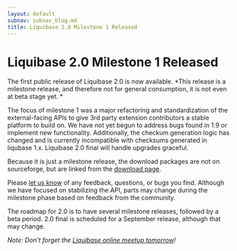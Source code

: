 ```yaml
---
layout: default
subnav: subnav_blog.md
title: Liquibase 2.0 Milestone 1 Released
---
```

# Liquibase 2.0 Milestone 1 Released

The first public release of Liquibase 2.0 is now available. *This release is a milestone release, and therefore not for general consumption, it is not even at beta stage yet. *


The focus of milestone 1 was a major refactoring and standardization of the external-facing APIs to give 3rd party extension contributors a stable platform to build on. We have not yet begun to address bugs found in 1.9 or implement new functionality. Additionally, the checkum generation logic has changed and is currently incompatible with checksums generated in liqubase 1.x. Liquibase 2.0 final will handle upgrades graceful.


Because it is just a milestone release, the download packages are not on sourceforge, but are linked from the <a href="https://download.liquibase.org/download-community/">download page</a>.


Please <a href="https://www.liquibase.org/community/index.html">let us know</a> of any feedback, questions, or bugs you find.  Although we have focused on stabilizing the API, parts may change during the milestone phase based on feedback from the community.


The roadmap for 2.0 is to have several milestone releases, followed by a beta period. 2.0 final is scheduled for a September release, although that may change.


*Note: Don't forget the <a href="https://www.liquibase.org/2009/06/liquibase-online-meetup-thurs-june-25-2009-1200-pm-us-central-time.html">Liquibase online meetup tomorrow</a>!*
